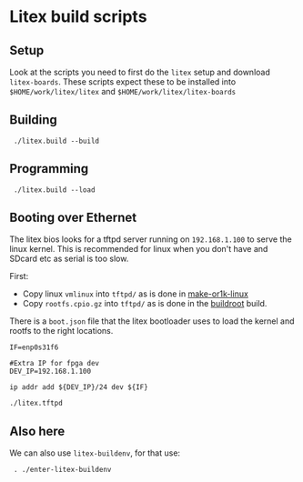# Litex build scripts

## Setup

Look at the scripts you need to first do the `litex` setup and download
`litex-boards`.  These scripts expect these to be installed into `$HOME/work/litex/litex`
and `$HOME/work/litex/litex-boards`

## Building

```
 ./litex.build --build
```

## Programming

```
 ./litex.build --load
```

## Booting over Ethernet

The litex bios looks for a tftpd server running on `192.168.1.100` to
serve the linux kernel.  This is recommended for linux when you don't have
and SDcard etc as serial is too slow.

First:
  - Copy linux `vmlinux` into `tftpd/` as is done in [make-or1k-linux](/scripts/make-or1k-linux)
  - Copy `rootfs.cpio.gz` into `tftpd/` as is done in the [buildroot](/buildroot/readme.md) build.

There is a `boot.json` file that the litex bootloader uses to
load the kernel and rootfs to the right locations.

```
IF=enp0s31f6

#Extra IP for fpga dev
DEV_IP=192.168.1.100

ip addr add ${DEV_IP}/24 dev ${IF}

./litex.tftpd
```

## Also here

We can also use `litex-buildenv`, for that use:

```
 . ./enter-litex-buildenv
```
